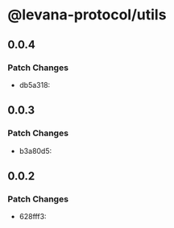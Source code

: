 # @levana-protocol/utils

## 0.0.4

### Patch Changes

- db5a318:

## 0.0.3

### Patch Changes

- b3a80d5:

## 0.0.2

### Patch Changes

- 628fff3:
